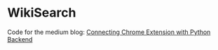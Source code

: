 # WikiSearch

Code for the medium blog: [Connecting Chrome Extension with Python Backend](https://medium.com/@oaishi.faria/connecting-chrome-extension-with-python-backend-912d1d0db26)
